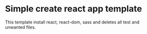 # Simple create react app template

This template install react, react-dom, sass and deletes all test and unwanted files.
